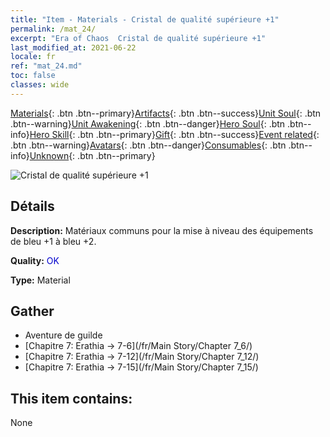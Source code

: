 ```yaml
---
title: "Item - Materials - Cristal de qualité supérieure +1"
permalink: /mat_24/
excerpt: "Era of Chaos  Cristal de qualité supérieure +1"
last_modified_at: 2021-06-22
locale: fr
ref: "mat_24.md"
toc: false
classes: wide
---
```

 [Materials](/ItemsFR/){: .btn .btn--primary}[Artifacts](/ItemsFR/Artifacts/){: .btn .btn--success}[Unit Soul](/ItemsFR/UnitSoul/){: .btn .btn--warning}[Unit Awakening](/ItemsFR/UnitAwakening/){: .btn .btn--danger}[Hero Soul](/ItemsFR/HeroSoul/){: .btn .btn--info}[Hero Skill](/ItemsFR/HeroSkill/){: .btn .btn--primary}[Gift](/ItemsFR/Gift/){: .btn .btn--success}[Event related](/ItemsFR/Events/){: .btn .btn--warning}[Avatars](/ItemsFR/Avatars/){: .btn .btn--danger}[Consumables](/ItemsFR/Consumables/){: .btn .btn--info}[Unknown](/ItemsFR/Unknown/){: .btn .btn--primary}

 ![Cristal de qualité supérieure +1](/images/t/i_cailiao_shuijing1.png)

## Détails
 **Description:** Matériaux communs pour la mise à niveau des équipements de bleu +1 à bleu +2.

 **Quality:** <span style="color: #0000CD">OK</span>

 **Type:** Material

## Gather

*    Aventure de guilde 
*    [Chapitre 7: Erathia -> 7-6](/fr/Main Story/Chapter 7_6/) 
*    [Chapitre 7: Erathia -> 7-12](/fr/Main Story/Chapter 7_12/) 
*    [Chapitre 7: Erathia -> 7-15](/fr/Main Story/Chapter 7_15/) 

## This item contains:

  None


